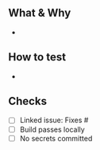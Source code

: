 ## What & Why
-

## How to test
-

## Checks
- [ ] Linked issue: Fixes #
- [ ] Build passes locally
- [ ] No secrets committed
